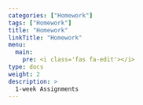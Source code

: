 ```yaml
---
categories: ["Homework"]
tags: ["Homework"]
title: "Homework"
linkTitle: "Homework"
menu:
  main:
    pre: <i class='fas fa-edit'></i>
type: docs
weight: 2
description: >
  1-week Assignments
---
```

